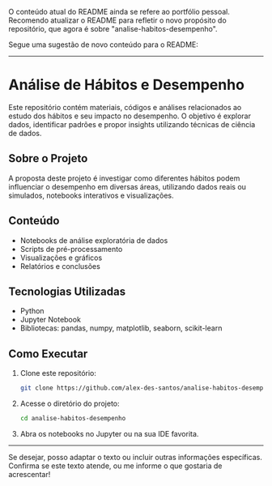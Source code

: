 O conteúdo atual do README ainda se refere ao portfólio pessoal. Recomendo atualizar o README para refletir o novo propósito do repositório, que agora é sobre "analise-habitos-desempenho".

Segue uma sugestão de novo conteúdo para o README:

---

# Análise de Hábitos e Desempenho

Este repositório contém materiais, códigos e análises relacionados ao estudo dos hábitos e seu impacto no desempenho. O objetivo é explorar dados, identificar padrões e propor insights utilizando técnicas de ciência de dados.

## Sobre o Projeto

A proposta deste projeto é investigar como diferentes hábitos podem influenciar o desempenho em diversas áreas, utilizando dados reais ou simulados, notebooks interativos e visualizações.

## Conteúdo

- Notebooks de análise exploratória de dados
- Scripts de pré-processamento
- Visualizações e gráficos
- Relatórios e conclusões

## Tecnologias Utilizadas

- Python
- Jupyter Notebook
- Bibliotecas: pandas, numpy, matplotlib, seaborn, scikit-learn

## Como Executar

1. Clone este repositório:
   ```bash
   git clone https://github.com/alex-des-santos/analise-habitos-desempenho.git
   ```
2. Acesse o diretório do projeto:
   ```bash
   cd analise-habitos-desempenho
   ```
3. Abra os notebooks no Jupyter ou na sua IDE favorita.

---

Se desejar, posso adaptar o texto ou incluir outras informações específicas. Confirma se este texto atende, ou me informe o que gostaria de acrescentar!
